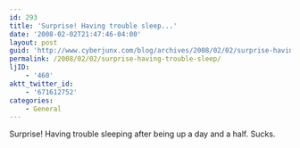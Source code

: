 ```yaml
---
id: 293
title: 'Surprise! Having trouble sleep...'
date: '2008-02-02T21:47:46-04:00'
layout: post
guid: 'http://www.cyberjunx.com/blog/archives/2008/02/02/surprise-having-trouble-sleep/'
permalink: /2008/02/02/surprise-having-trouble-sleep/
ljID:
    - '460'
aktt_twitter_id:
    - '671612752'
categories:
    - General
---
```


Surprise! Having trouble sleeping after being up a day and a half. Sucks.
